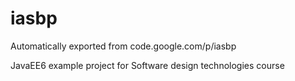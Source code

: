 # iasbp
Automatically exported from code.google.com/p/iasbp

JavaEE6 example project for Software design technologies course


